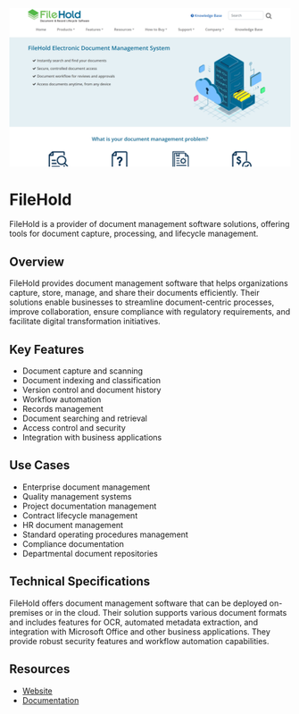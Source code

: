 ![FileHold](assets\filehold.png)

# FileHold

FileHold is a provider of document management software solutions, offering tools for document capture, processing, and lifecycle management.

## Overview

FileHold provides document management software that helps organizations capture, store, manage, and share their documents efficiently. Their solutions enable businesses to streamline document-centric processes, improve collaboration, ensure compliance with regulatory requirements, and facilitate digital transformation initiatives.

## Key Features

- Document capture and scanning
- Document indexing and classification
- Version control and document history
- Workflow automation
- Records management
- Document searching and retrieval
- Access control and security
- Integration with business applications

## Use Cases

- Enterprise document management
- Quality management systems
- Project documentation management
- Contract lifecycle management
- HR document management
- Standard operating procedures management
- Compliance documentation
- Departmental document repositories

## Technical Specifications

FileHold offers document management software that can be deployed on-premises or in the cloud. Their solution supports various document formats and includes features for OCR, automated metadata extraction, and integration with Microsoft Office and other business applications. They provide robust security features and workflow automation capabilities.

## Resources

- [Website](https://www.filehold.com)
- [Documentation](https://www.filehold.com/resources)
